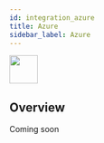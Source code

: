 ```yaml
---
id: integration_azure
title: Azure
sidebar_label: Azure
---
```


<img src="https://renative.org/img/ic_integrations.png" width=50 height=50 />

## Overview

Coming soon
